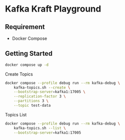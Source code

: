 # Kafka Kraft Playground

## Requirement

* Docker Compose

## Getting Started

```bash
docker compose up -d
```


Create Topics

```bash
docker compose --profile debug run --rm kafka-debug \
    kafka-topics.sh --create \
    --bootstrap-server=kafka1:17005 \
    --replication-factor 3 \
    --partitions 3 \
    --topic test-data
```

Topics List

```bash
docker compose --profile debug run --rm kafka-debug \
    kafka-topics.sh --list \
    --bootstrap-server=kafka1:17005
```
